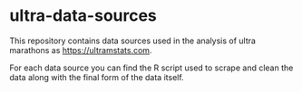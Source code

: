 # ultra-data-sources
This repository contains data sources used in the analysis of ultra marathons as https://ultramstats.com.

For each data source you can find the R script used to scrape and clean the data along with the final form of the data itself.
